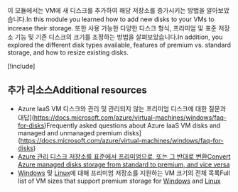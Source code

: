 <span data-ttu-id="db07c-101">이 모듈에서는 VM에 새 디스크를 추가하여 해당 저장소를 증가시키는 방법을 알아보았습니다.</span><span class="sxs-lookup"><span data-stu-id="db07c-101">In this module you learned how to add new disks to your VMs to increase their storage.</span></span> <span data-ttu-id="db07c-102">또한 사용 가능한 다양한 디스크 형식, 프리미엄 및 표준 저장소 기능 및 기존 디스크의 크기를 조정하는 방법을 살펴보았습니다.</span><span class="sxs-lookup"><span data-stu-id="db07c-102">In addition, you explored the different disk types available, features of premium vs. standard storage, and how to resize existing disks.</span></span>

[!include[](../../../includes/azure-sandbox-cleanup.md)]

## <a name="additional-resources"></a><span data-ttu-id="db07c-103">추가 리소스</span><span class="sxs-lookup"><span data-stu-id="db07c-103">Additional resources</span></span>

- <span data-ttu-id="db07c-104">Azure IaaS VM 디스크와 관리 및 관리되지 않는 프리미엄 디스크에 대한 질문과 대답](https://docs.microsoft.com/azure/virtual-machines/windows/faq-for-disks)</span><span class="sxs-lookup"><span data-stu-id="db07c-104">Frequently asked questions about Azure IaaS VM disks and managed and unmanaged premium disks](https://docs.microsoft.com/azure/virtual-machines/windows/faq-for-disks)</span></span>
- [<span data-ttu-id="db07c-105">Azure 관리 디스크 저장소를 표준에서 프리미엄으로, 또는 그 반대로 변환</span><span class="sxs-lookup"><span data-stu-id="db07c-105">Convert Azure managed disks storage from standard to premium, and vice versa</span></span>](https://docs.microsoft.com/azure/virtual-machines/linux/convert-disk-storage)
- <span data-ttu-id="db07c-106">[Windows](https://docs.microsoft.com/azure/virtual-machines/windows/sizes) 및 [Linux](https://docs.microsoft.com/azure/virtual-machines/linux/sizes)에 대해 프리미엄 저장소를 지원하는 VM 크기의 전체 목록</span><span class="sxs-lookup"><span data-stu-id="db07c-106">Full list of VM sizes that support premium storage for [Windows](https://docs.microsoft.com/azure/virtual-machines/windows/sizes) and [Linux](https://docs.microsoft.com/azure/virtual-machines/linux/sizes)</span></span>
